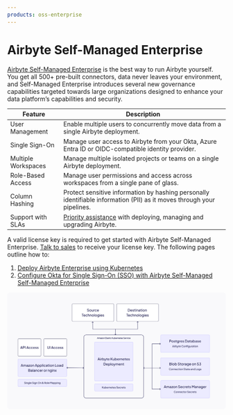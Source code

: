 ```yaml
---
products: oss-enterprise
---
```


# Airbyte Self-Managed Enterprise

[Airbyte Self-Managed Enterprise](https://airbyte.com/product/airbyte-enterprise) is the best way to run Airbyte yourself. You get all 500+ pre-built connectors, data never leaves your environment, and Self-Managed Enterprise introduces several new governance capabilities targeted towards large organizations designed to enhance your data platform’s capabilities and security.


| Feature             | Description                                                                                                            |
|---------------------|------------------------------------------------------------------------------------------------------------------------|
| User Management     | Enable multiple users to concurrently move data from a single Airbyte deployment.                                      |
| Single Sign-On      | Manage user access to Airbyte from your Okta, Azure Entra ID or OIDC-compatible identity provider.                     |
| Multiple Workspaces | Manage multiple isolated projects or teams on a single Airbyte deployment.                                             |
| Role-Based Access   | Manage user permissions and access across workspaces from a single pane of glass.                                      |
| Column Hashing      | Protect sensitive information by hashing personally identifiable information (PII) as it moves through your pipelines. |
| Support with SLAs   | [Priority assistance](https://docs.airbyte.com/operator-guides/contact-support/#airbyte-enterprise-self-hosted-support) with deploying, managing and upgrading Airbyte.                                                    |

A valid license key is required to get started with Airbyte Self-Managed Enterprise. [Talk to sales](https://airbyte.com/company/talk-to-sales) to receive your license key. The following pages outline how to:

1. [Deploy Airbyte Enterprise using Kubernetes](./implementation-guide.md)
2. [Configure Okta for Single Sign-On (SSO) with Airbyte Self-Managed Self-Managed Enterprise](/access-management/sso.md)


![AWS Architecture Diagram](./assets/self-managed-enterprise-aws.png)
